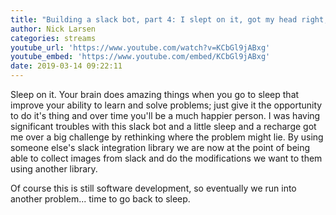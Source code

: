 ```yaml
---
title: "Building a slack bot, part 4: I slept on it, got my head right, let's give it another go (day 26)"
author: Nick Larsen
categories: streams
youtube_url: 'https://www.youtube.com/watch?v=KCbGl9jABxg'
youtube_embed: 'https://www.youtube.com/embed/KCbGl9jABxg'
date: 2019-03-14 09:22:11
---
```


Sleep on it.  Your brain does amazing things when you go to sleep that improve your ability to learn and solve problems; just give it the opportunity to do it's thing and over time you'll be a much happier person.  I was having significant troubles with this slack bot and a little sleep and a recharge got me over a big challenge by rethinking where the problem might lie.  By using someone else's slack integration library we are now at the point of being able to collect images from slack and do the modifications we want to them using another library.

Of course this is still software development, so eventually we run into another problem...  time to go back to sleep.